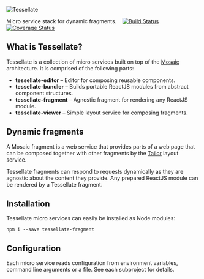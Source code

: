 ![Tessellate](https://media.github.bus.zalan.do/user/115/files/7af8ba6e-91f8-11e6-854d-0e3ce4d4a3e0)

Micro service stack for dynamic fragments. &nbsp;&nbsp; [![Build Status](https://travis-ci.org/zalando-incubator/tessellate.svg?branch=master)](https://travis-ci.org/zalando-incubator/tessellate) [![Coverage Status](https://coveralls.io/repos/github/zalando-incubator/tessellate/badge.svg?branch=master)](https://coveralls.io/github/zalando-incubator/tessellate?branch=master)

## What is Tessellate?

Tessellate is a collection of micro services built on top of the [Mosaic](https://www.mosaic9.org) architecture. It is comprised of the following parts:

* **tessellate-editor** – Editor for composing reusable components.
* **tessellate-bundler** – Builds portable ReactJS modules from abstract component structures.
* **tessellate-fragment** – Agnostic fragment for rendering any ReactJS module.
* **tessellate-viewer** – Simple layout service for composing fragments.

## Dynamic fragments

A Mosaic fragment is a web service that provides parts of a web page that can be composed together with other fragments by the [Tailor](https://github.com/zalando/tailor) layout service.

Tessellate fragments can respond to requests dynamically as they are agnostic about the content they provide. Any prepared ReactJS module can be rendered by a Tessellate fragment.

## Installation

Tessellate micro services can easily be installed as Node modules:

```
npm i --save tessellate-fragment
```

## Configuration

Each micro service reads configuration from environment variables, command line arguments or a file. See each subproject for details.
